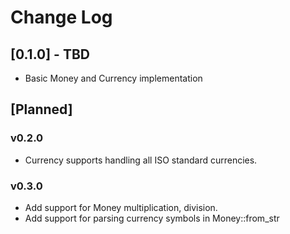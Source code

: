 # Change Log

## [0.1.0] - TBD

* Basic Money and Currency implementation

## [Planned]

### v0.2.0
* Currency supports handling all ISO standard currencies. 

### v0.3.0
* Add support for Money multiplication, division.
* Add support for parsing currency symbols in Money::from_str